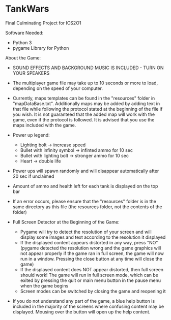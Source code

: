 # TankWars
Final Culminating Project for ICS2O1

Software Needed:
 - Python 3
 - pygame Library for Python

About the Game:
- SOUND EFFECTS AND BACKGROUND MUSIC IS INCLUDED - TURN ON YOUR SPEAKERS

- The multiplayer game file may take up to 10 seconds or more to load, depending on the speed of your computer.

- Currently, maps templates can be found in the "resources" folder in "mapDataBase.txt". Additionally maps may be added by adding text in that file while following the protocol stated at the beginning of the file if you wish. It is not guaranteed that the added map will work with the game, even if the protocol is followed. It is advised that you use the maps included with the game.

- Power up legend:
	- Lighting bolt -> increase speed
	- Bullet with infinity symbol -> infinted ammo for 10 sec
	- Bullet with lighting bolt -> stronger ammo for 10 sec
	- Heart -> double life
- Power ups will spawn randomly and will disappear automatically after 20 sec if unclaimed

- Amount of ammo and health left for each tank is displayed on the top bar

- If an error occurs, please ensure that the "resources" folder is in the same directory as this file (the resources folder, not the contents of the folder)

- Full Screen Detector at the Beginning of the Game:
	- Pygame will try to detect the resolution of your screen and will display some images and text according to the resolution it 	displayed
	- If the displayed content appears distorted in any way, press "NO" (pygame detected the resolution wrong and the game 	graphics will not appear properly if the game ran in full screen, the game will now run in a window. Pressing the close button
	at any time will close the game)
	- If the displayed content does NOT appear distorted, then full screen should work! The game will run in full screen mode, 		which can be exited by pressing the quit or main menu button in the pause menu when the game begins
	- Screen modes can be switched by closing the game and reopening it

- If you do not understand any part of the game, a blue help button is included in the majority of the screens where confusing content may be displayed. Mousing over the button will open up the help content.

